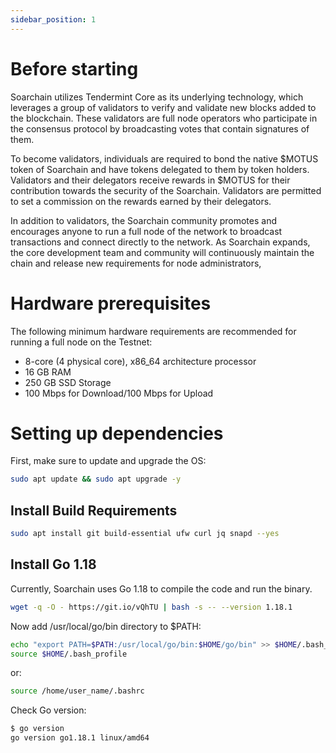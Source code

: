 ```yaml
---
sidebar_position: 1
---
```


# Before starting
Soarchain utilizes Tendermint Core as its underlying technology, which leverages a group of validators to verify and validate new blocks added to the blockchain. These validators are full node operators who participate in the consensus protocol by broadcasting votes that contain signatures of them.

To become validators, individuals are required to bond the native $MOTUS token of Soarchain and have tokens delegated to them by token holders. Validators and their delegators receive rewards in $MOTUS for their contribution towards the security of the Soarchain. Validators are permitted to set a commission on the rewards earned by their delegators.

In addition to validators, the Soarchain community promotes and encourages anyone to run a full node of the network to broadcast transactions and connect directly to the network. As Soarchain expands, the core development team and community will continuously maintain the chain and release new requirements for node administrators,

# Hardware prerequisites

The following minimum hardware requirements are recommended for running a full node on the Testnet:

- 8-core (4 physical core), x86_64 architecture processor
- 16 GB RAM 
- 250 GB SSD Storage
- 100 Mbps for Download/100 Mbps for Upload



# Setting up dependencies

First, make sure to update and upgrade the OS:


```sh
sudo apt update && sudo apt upgrade -y
```
## Install Build Requirements 

```sh
sudo apt install git build-essential ufw curl jq snapd --yes
```

## Install Go 1.18

Currently, Soarchain uses Go 1.18 to compile the code and run the binary.

```sh
wget -q -O - https://git.io/vQhTU | bash -s -- --version 1.18.1
```

Now add /usr/local/go/bin directory to $PATH:

```sh
echo "export PATH=$PATH:/usr/local/go/bin:$HOME/go/bin" >> $HOME/.bash_profile
source $HOME/.bash_profile
```
or:

```sh
source /home/user_name/.bashrc
```

Check Go version:
```sh
$ go version
go version go1.18.1 linux/amd64
```

